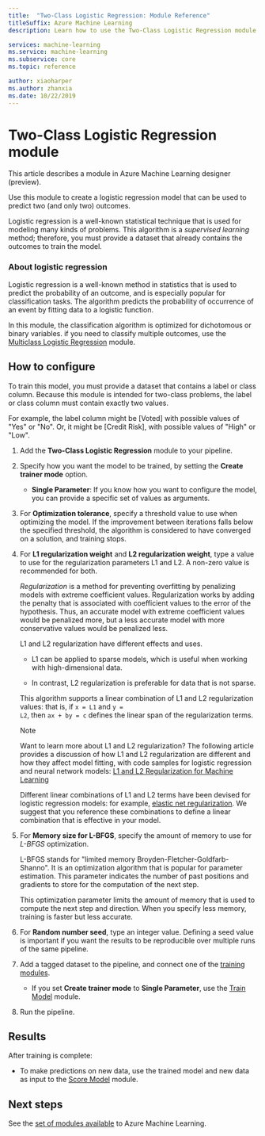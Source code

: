 ```yaml
---
title:  "Two-Class Logistic Regression: Module Reference"
titleSuffix: Azure Machine Learning
description: Learn how to use the Two-Class Logistic Regression module in Azure Machine Learning to create a logistic regression model that can be used to predict two (and only two) outcomes. 

services: machine-learning
ms.service: machine-learning
ms.subservice: core
ms.topic: reference

author: xiaoharper
ms.author: zhanxia
ms.date: 10/22/2019
---
```

# Two-Class Logistic Regression module

This article describes a module in Azure Machine Learning designer (preview).

Use this module to create a logistic regression model that can be used to predict two (and only two) outcomes. 

Logistic regression is a well-known statistical technique that is used for modeling many kinds of problems. This algorithm is a *supervised learning* method;  therefore, you must provide a dataset that already contains the outcomes to train the model.  

### About logistic regression  

Logistic regression is a well-known method in statistics that is used to predict the probability of an outcome, and is especially popular for classification tasks. The algorithm predicts the probability of occurrence of an event by fitting data to a logistic function.
  
In this module, the classification algorithm is optimized for dichotomous or binary variables. if you need to classify multiple outcomes, use the [Multiclass Logistic Regression](./multiclass-logistic-regression.md) module.

##  How to configure  

To train this model, you must provide a dataset that contains a label or class column. Because this module is intended for two-class problems, the label or class column must contain exactly two values. 

For example, the label column might be [Voted] with possible values of "Yes" or "No". Or, it might be [Credit Risk], with possible values of "High" or "Low". 
  
1.  Add the **Two-Class Logistic Regression** module to your pipeline.  
  
2.  Specify how you want the model to be trained, by setting the **Create trainer mode** option.  
  
    -   **Single Parameter**: If you know how you want to configure the model, you can provide a specific set of values as arguments.  
  
3.  For **Optimization tolerance**, specify a threshold value to use when optimizing the model. If the improvement between iterations falls below the specified threshold, the algorithm is considered to have converged on a solution, and training stops.  
  
4.  For **L1 regularization weight** and **L2 regularization weight**, type a value to use for the regularization parameters L1 and L2. A non-zero value is recommended for both.  
  
     *Regularization* is a method for preventing overfitting by penalizing models with extreme coefficient values. Regularization works by adding the penalty that is associated with coefficient values to the error of the hypothesis. Thus, an accurate model with extreme coefficient values would be penalized more, but a less accurate model with more conservative values would be penalized less.  
  
     L1 and L2 regularization have different effects and uses.  
  
    -   L1 can be applied to sparse models, which is useful when working with high-dimensional data.  
  
    -   In contrast, L2 regularization is preferable for data that is not sparse.  
  
     This algorithm supports a linear combination of L1 and L2 regularization values: that is, if <code>x = L1</code> and <code>y = L2</code>, then <code>ax + by = c</code> defines the linear span of the regularization terms.  
  
    > [!NOTE]
    >  Want to learn more about L1 and L2 regularization? The following article provides a discussion of how L1 and L2 regularization are different and how they affect model fitting, with code samples for logistic regression and neural network models:  [L1 and L2 Regularization for Machine Learning](https://msdn.microsoft.com/magazine/dn904675.aspx)  
    >
    > Different linear combinations of L1 and L2 terms have been devised for logistic regression models: for example, [elastic net regularization](https://wikipedia.org/wiki/Elastic_net_regularization). We suggest that you reference these combinations to define a linear combination that is effective in your model.
      
5.  For **Memory size for L-BFGS**, specify the amount of memory to use for *L-BFGS* optimization.  
  
     L-BFGS stands for "limited memory Broyden-Fletcher-Goldfarb-Shanno". It is an optimization algorithm that is popular for parameter estimation. This parameter indicates the number of past positions and gradients to store for the computation of the next step.  
  
     This optimization parameter limits the amount of memory that is used to compute the next step and direction. When you specify less memory, training is faster but less accurate.  
  
6.  For **Random number seed**, type an integer value. Defining a seed value is important if you want the results to be reproducible over multiple runs of the same pipeline.  
  
  
8. Add a tagged dataset to the pipeline, and connect one of the [training modules](module-reference.md).  
  
    -   If you set **Create trainer mode** to **Single Parameter**, use the [Train Model](./train-model.md) module.  
  
9. Run the pipeline.  
  
## Results

After training is complete:
 
  
+ To make predictions on new data, use the trained model and new data as input to the [Score Model](./score-model.md) module. 


## Next steps

See the [set of modules available](module-reference.md) to Azure Machine Learning. 